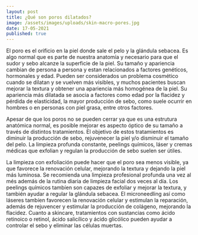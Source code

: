 ```yaml
---
layout: post
title: ¿Qué son poros dilatados?
image: /assets/images/uploads/skin-macro-pores.jpg
date: 17-05-2021
published: true
---
```

El poro es el orificio en la piel donde sale el pelo y la glándula sebacea.  Es algo normal que es parte de nuestra anatomía y necesario para que el sudor y sebo alcanze la superficie de la piel. Su tamaño y apariencia cambian de persona a persona y estan relacionados a factores genéticos, hormonales y edad.   Pueden ser considerados un problema cosmético cuando se dilatan y se vuelven más visibles, y muchos pacientes buscan mejorar la textura y obtener una apariencia más homogénea de la piel. Su apariencia más dilatada se asocia a factores como edad por la flacidez y pérdida de elasticidad, la mayor producción de sebo, como suele ocurrir en hombres o en personas con piel grasa, entre otros factores. 

Apesar de que los poros no se pueden cerrar ya que es una estrutura anatómica normal, es posible mejorar es aspecto óptico de su tamaño a través de distintos tratamientos. El objetivo de estos tratamientos es diminuir la producción de sebo, rejuvenecer la piel y/o disminuir el tamaño del pelo. La limpieza profunda constante, peelings químicos, láser y cremas médicas que exfolian y regulan la producción de sebo suelen ser útiles. 

La limpieza con exfoliación puede hacer que el poro sea menos visible, ya que favorece la renovación celular, mejorando la textura y dejando la piel más luminosa.  Se recomienda una limpieza profesional profunda una vez al més además de la rutina diaria de limpieza facial dos veces al día. Los peelings químicos tambíen son capazes de exfoliar y mejorar la textura, y también ayudar a  regular la glándula sebacea. El microneedling así como láseres tambíen favorecen la renovación celular y  estimulan la reparación, además de rejuvencer y estimular la producción de colágeno, mejorando la flacidez. Cuanto a skincare, tratamientos con sustancias como ácido retinoico o retinol,  ácido salicílico y ácido glicólico pueden ayudar a controlar el sebo y eliminar las células muertas. 